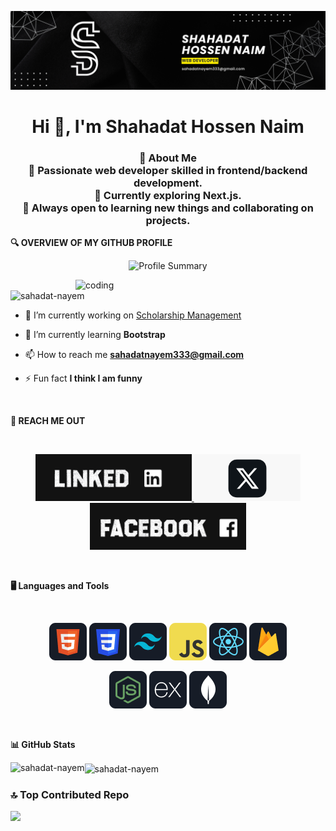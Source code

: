 ![logo](https://github.com/sahadat-nayem/Shahadat-Hossen-Naim/blob/main/Black%20and%20Yellow%20Web%20Developer%20LinkedIn%20Banner.png)
<h1 align="center">Hi 👋, I'm Shahadat Hossen Naim</h1>
<h3 align="center">📌 About Me </br> 🚀 Passionate web developer skilled in frontend/backend development. </br> 🎯 Currently exploring Next.js. </br> 🌱 Always open to learning new things and collaborating on projects.</h3>

 **🔍 OVERVIEW OF MY GITHUB PROFILE**





<p align="center">
  <img src="https://github-profile-summary-cards.vercel.app/api/cards/profile-details?username=sahadat-nayem&theme=github_dark" alt="Profile Summary"/>
</p>

<img align="right" alt="coding" width="400" src="https://i.ibb.co.com/zWyf3FLK/68747470733a2f2f6d69726f2e6d656469756d2e636f6d2f6d61782f313336302f302a37513379765349765f7430696f4a2d.gif">

<p align="left"> <img src="https://komarev.com/ghpvc/?username=sahadat-nayem&label=Profile%20views&color=0e75b6&style=flat" alt="sahadat-nayem" /> </p>

- 🔭 I’m currently working on [Scholarship Management](https://scholarship-management-d3f24.web.app/)

- 🌱 I’m currently learning **Bootstrap**

- 📫 How to reach me **sahadatnayem333@gmail.com**

- ⚡ Fun fact **I think I am funny**
<br/>

**📲 REACH ME OUT**

<br />

<p align="center">
  <a href="https://www.linkedin.com/in/shahadat-naim-1a2b13285/">
    <img height="75" src="https://github.com/sahadat-nayem/sahadat-nayem/blob/main/images/linked%20in-01.png">
  </a>
  <a href="">
    <img height="75" src="https://github.com/sahadat-nayem/sahadat-nayem/blob/main/images/x-logo.png">
  </a>
  <a href="https://www.facebook.com/shnayem.nayem.1">
    <img height="75" src="https://github.com/sahadat-nayem/sahadat-nayem/blob/main/images/facebook.jpg">
  </a>
</p>

<br />

**🖥️ Languages and Tools**

<br>
<p align="center">
<img src="https://github.com/sahadat-nayem/sahadat-nayem/blob/main/images/HTML.png"/>
<img src="https://github.com/sahadat-nayem/sahadat-nayem/blob/main/images/css.png"/>
<img src="https://github.com/sahadat-nayem/sahadat-nayem/blob/main/images/tailwind.png"/>
<img src="https://github.com/sahadat-nayem/sahadat-nayem/blob/main/images/JavaScript.png"/>
<img src="https://github.com/sahadat-nayem/sahadat-nayem/blob/main/images/react.png"/>
<img src="https://github.com/sahadat-nayem/sahadat-nayem/blob/main/images/firebase.png"/>
</p>

<p align="center">
<img src="https://github.com/sahadat-nayem/sahadat-nayem/blob/main/images/node.png"/>
<img src="https://github.com/sahadat-nayem/sahadat-nayem/blob/main/images/express.png"/>
<img src="https://github.com/sahadat-nayem/sahadat-nayem/blob/main/images/mongo.png"/>
</p><br/>

**📊 GitHub Stats**

<p><img align="left" src="https://github-readme-stats.vercel.app/api/top-langs?username=sahadat-nayem&show_icons=true&locale=en&layout=compact&theme=dark" alt="sahadat-nayem" /></p>

<p><img align="center" src="https://github-readme-streak-stats.herokuapp.com/?user=sahadat-nayem&theme=dark" alt="sahadat-nayem" /></p>




### 🔝 Top Contributed Repo
![](https://github-contributor-stats.vercel.app/api?username=sahadat-nayem&limit=5&theme=dark&combine_all_yearly_contributions=true)
